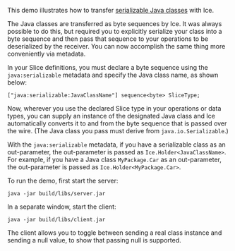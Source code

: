 This demo illustrates how to transfer [serializable Java classes][1]
with Ice.

The Java classes are transferred as byte sequences by Ice. It was
always possible to do this, but required you to explicitly serialize
your class into a byte sequence and then pass that sequence to your
operations to be deserialized by the receiver. You can now accomplish
the same thing more conveniently via metadata.

In your Slice definitions, you must declare a byte sequence using the
`java:serializable` metadata and specify the Java class name, as shown
below:

```
["java:serializable:JavaClassName"] sequence<byte> SliceType;
```

Now, wherever you use the declared Slice type in your operations or
data types, you can supply an instance of the designated Java class
and Ice automatically converts it to and from the byte sequence that
is passed over the wire. (The Java class you pass must derive from
`java.io.Serializable`.)

With the `java:serializable` metadata, if you have a serializable
class as an out-parameter, the out-parameter is passed as
`Ice.Holder<JavaClassName>`. For example, if you have a Java class
`MyPackage.Car` as an out-parameter, the out-parameter is passed as
`Ice.Holder<MyPackage.Car>`.

To run the demo, first start the server:

```
java -jar build/libs/server.jar
```

In a separate window, start the client:

```
java -jar build/libs/client.jar
```

The client allows you to toggle between sending a real class instance
and sending a null value, to show that passing null is supported.

[1]: https://doc.zeroc.com/ice/3.7/language-mappings/java-mapping/client-side-slice-to-java-mapping/serializable-objects-in-java
